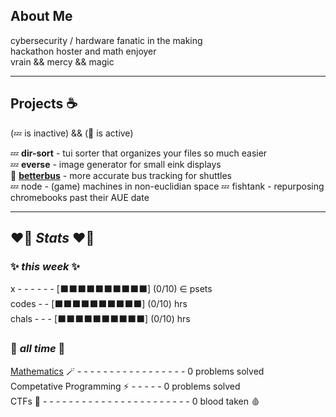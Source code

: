 ## About Me

cybersecurity / hardware fanatic in the making  
hackathon hoster and math enjoyer  
vrain && mercy && magic

----

## Projects ☕

(💤 is inactive) && (🔧 is active)

💤 **dir-sort** - tui sorter that organizes your files so much easier  
💤 **everse** - image generator for small eink displays  
🔧 [**betterbus**](https://github.com/pormonto/betterbus) - more accurate bus tracking for shuttles  
💤 node - (game) machines in non-euclidian space
💤 fishtank - repurposing chromebooks past their AUE date

----

## ❤️‍🔥 _Stats_ ❤️‍🔥

### ✨ _this week_ ✨  
 
x - - - - - - [⬛⬛⬛⬛⬛⬛⬛⬛⬛⬛] (0/10) $\in$ psets  
codes - - [⬛⬛⬛⬛⬛⬛⬛⬛⬛⬛] (0/10) hrs   
chals - - - [⬛⬛⬛⬛⬛⬛⬛⬛⬛⬛] (0/10) hrs  

### 🍓 _all time_ 🍓  
[Mathematics](https://github.com/pormonto/Mathematics) 🪄 - - - - - - - - - - - - - - - - - 0 problems solved  
Competative Programming ⚡️ - - - - - 0 problems solved  
CTFs 🚩 - - - - - - - - - - - - - - - - - - - - - - - 0 blood taken 🩸





<!--
**pormonto/pormonto** is a ✨ _special_ ✨ repository because its `README.md` (this file) appears on your GitHub profile.

Here are some ideas to get you started:

- 🔭 I’m currently working on ...
- 🌱 I’m currently learning ...
- 👯 I’m looking to collaborate on ...
- 🤔 I’m looking for help with ...
- 💬 Ask me about ...
- 📫 How to reach me: ...
- 😄 Pronouns: ...
- ⚡ Fun fact: ...
-->
